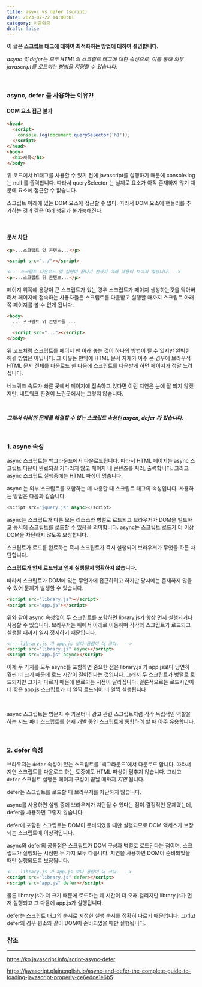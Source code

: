 ```yaml
---
title: async vs defer (script)
date: 2023-07-22 14:00:01
category: 야금야금
draft: false
---
```


**이 글은 스크립트 태그에 대하여 최적화하는 방법에 대하여 설명합니다.**

_async 및 defer는 모두 HTML의 스크립트 태그에 대한 속성으로, 이를 통해 외부 javascript를 로드하는 방법을 지정할 수 있습니다._

<br />

### async, defer 를 사용하는 이유?!

#### DOM 요소 접근 불가

```html
<head>
  <script>
    console.log(document.querySelector('h1'));
  </script>
</head>
<body>
  <h1>제목</h1>
</body>
```

위 코드에서 h1태그를 사용할 수 있기 전에 javascript를 실행하기 때문에 console.log 는 null 를 출력합니다. 따라서 querySelector 는 실제로 요소가 아직 존재하지 않기 때문에 요소에 접근할 수 없습니다.

스크립트 아래에 있는 DOM 요소에 접근할 수 없다. 따라서 DOM 요소에 핸들러를 추가하는 것과 같은 여러 행위가 불가능해진다.

<br />

#### 문서 차단

```html
<p>...스크립트 앞 콘텐츠...</p>

<script src="../"></script>

<!-- 스크립트 다운로드 및 실행이 끝나기 전까지 아래 내용이 보이지 않습니다. -->
<p>...스크립트 뒤 콘텐츠...</p>
```

페이지 위쪽에 용량이 큰 스크립트가 있는 경우 스크립트가 페이지 생성하는것을 막아버려서 페이지에 접속하는 사용자들은 스크립트를 다운받고 실행할 때까지 스크립트 아래쪽 페이지를 볼 수 없게 됩니다.

```html
<body>
  ... 스크립트 위 콘텐츠들 ...

  <script src="..."></script>
</body>
```

위 코드처럼 스크립트를 페이지 맨 아래 놓는 것이 하나의 방법이 될 수 있지만 완벽한 해결 방법은 아닙니다. 그 이유는 만약에 HTML 문서 자체가 아주 큰 경우에 브라우적 HTML 문서 전체를 다운로드 한 다음에 스크립트를 다운받게 하면 페이지가 정말 느려집니다.

네느쿼크 속도가 빠른 곳에서 페이지에 접속하고 있다면 이런 지연은 눈에 잘 띄지 않겠지만, 네트워크 환경이 느린곳에서는 그렇지 않습니다.

<br />

**_그래서 이러한 문제를 해결할 수 있는 스크립트 속성인 asycn, defer 가 있습니다._**

<br />

### 1. async 속성

async 스크립트는 백그라운드에서 다운로드됩니다. 따라서 HTML 페이지는 async 스크립트 다운이 완료되길 기다리지 않고 페이지 내 콘텐츠를 처리, 출력합니다. 그리고 async 스크립트 실행중에는 HTML 파싱이 멈춥니다.

async 는 외부 스크립트를 포함하는 데 사용할 때 스크립트 태그의 속성입니다. 사용하는 방법은 다음과 같습니다.

```javascript
<script src="jquery.js" async></script>
```

async는 스크립트가 다른 모든 리소스와 병렬로 로드되고 브라우저가 DOM을 빌드하고 동시에 스크립트를 로드할 수 있음을 의미합니다. async는 스크립트 로드가 더 이상 DOM을 차단하지 않도록 보장합니다.

스크립트가 로드를 완료하는 즉시 스크립트가 즉시 실행되어 브라우저가 무엇을 하든 차단합니다.

**스크립트가 언제 로드되고 언제 실행될지 명확하지 않습니다.**

따라서 스크립트가 DOM에 있는 무언가에 접근하려고 하지만 당시에는 존재하지 않을 수 있어 문제가 발생할 수 있습니다.

```html
<script src="library.js"></script>
<script src="app.js"></script>
```

위와 같이 async 속성없이 두 스크립트를 포함하면 library.js가 항상 먼저 실행되거나 사용할 수 있습니다. 브라우저는 위에서 아래로 이동하며 각각의 스크립트가 로드되고 실행될 때까지 일시 정지하기 때문입니다.

```html
<!-- library.js 가 app.js 보다 용량이 더 크다.  -->
<script src="library.js" async></script>
<script src="app.js" async></script>
```

이제 두 가지를 모두 async를 포함하면 중요한 점은 library.js 가 app.js보다 당연히 훨씬 더 크기 때문에 로드 시간이 길어진다는 것입니다. 그래서 두 스크립트가 병렬로 로드되지만 크기가 다르기 때문에 완료되는 시점이 달라집니다. 결론적으로는 로드시간이 더 짧은 app.js 스크립트가 더 일찍 로드되어 더 일찍 실행됩니다

<br/>

async 스크립트는 방문자 수 카운터나 광고 관련 스크립트처럼 각각 독립적인 역할을 하는 서드 파티 스크립트를 현재 개발 중인 스크립트에 통합하려 할 때 아주 유용합니다.

<br/>

### 2. defer 속성

브라우저는 `defer` 속성이 있는 스크립트를 '백그라운드’에서 다운로드 합니다. 따라서 지연 스크립트를 다운로드 하는 도중에도 HTML 파싱이 멈추지 않습니다. 그리고 `defer` 스크립트 실행은 페이지 구성이 끝날 때까지 _지연_ 됩니다.

defer는 스크립트를 로드할 때 브라우저를 차단하지 않습니다.

async를 사용하면 실행 중에 브라우저가 차단될 수 있다는 점이 결정적인 문제였는데, defer을 사용하면 그렇지 않습니다.

defer에 포함된 스크립트는 DOM이 준비되었을 때만 실행되므로 DOM 액세스가 보장되는 스크립트에 이상적입니다.

async와 defer의 공통점은 스크립트가 DOM 구성과 병렬로 로드된다는 점이며, 스크립트가 실행되는 시점만 두 가지 모두 다릅니다. 지연을 사용하면 DOM이 준비되었을 때만 실행되도록 보장됩니다.

```html
<!-- library.js 가 app.js 보다 용량이 더 크다.  -->
<script src="library.js" defer></script>
<script src="app.js" defer></script>
```

물론 library.js가 더 크기 때문에 로드하는 데 시간이 더 오래 걸리지만 library.js가 먼저 실행되고 그 다음에 app.js가 실행됩니다.

defer는 스크립트 태그의 순서로 지정한 실행 순서를 정확히 따르기 때문입니다. 그리고 defer의 경우 평소와 같이 DOM이 준비되었을 때만 실행됩니다.

### 참조

---

https://ko.javascript.info/script-async-defer

https://javascript.plainenglish.io/async-and-defer-the-complete-guide-to-loading-javascript-properly-ce6edce1e6b5
